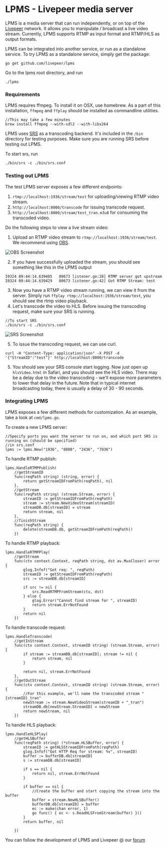 # LPMS - Livepeer media server

LPMS is a media server that can run independently, or on top of the [Livepeer](https://livepeer.org) 
network.  It allows you to manipulate / broadcast a live video stream.  Currently, LPMS supports RTMP
as input format and RTMP/HLS as output formats.

LPMS can be integrated into another service, or run as a standalone service.  To try LPMS as a 
standalone service, simply get the package:
```
go get github.com/livepeer/lpms
```

Go to the lpms root directory, and run 
```
./lpms
```

### Requirements

LPMS requires ffmpeg.  To install it on OSX, use homebrew.  As a part of this installation, `ffmpeg` and `ffplay` should be installed as commandline utilities.

```
//This may take a few minutes
brew install ffmpeg --with-sdl2 --with-libx264
```

LPMS uses [SRS](http://ossrs.net/srs.release/releases/) as a transcoding backend.  It's included in 
the `/bin` directory for testing purposes. Make sure you are running SRS before testing out LPMS.

To start srs, run 
```
./bin/srs -c ./bin/srs.conf
```

### Testing out LPMS

The test LPMS server exposes a few different endpoints:
1. `rtmp://localhost:1936/stream/test` for uploading/viewing RTMP video stream.
2. `http://localhost:8000/transcode` for issuing transcode request.
3. `http://localhost:8000/stream/test_tran.m3u8` for consuming the transcoded video.

Do the following steps to view a live stream video:
1. Upload an RTMP video stream to `rtmp://localhost:1936/stream/test`.  We recommend using [OBS](https://obsproject.com/download).


![OBS Screenshot](https://s3.amazonaws.com/livepeer/obs_screenshot.png)


2. If you have successfully uploaded the stream, you should see something like this in the LPMS output
```
I0324 09:44:14.639405   80673 listener.go:28] RTMP server got upstream
I0324 09:44:14.639429   80673 listener.go:42] Got RTMP Stream: test
```
3. Now you have a RTMP video stream running, we can view it from the server.  Simply run `ffplay rtmp://localhost:1936/stream/test`, you should see the rtmp video playback.
4. Let's transcode the video to HLS.  Before issuing the transcoding request, make sure your SRS is running.
```
//To start SRS
./bin/srs -c ./bin/srs.conf
```

![SRS Screenshot](https://s3.amazonaws.com/livepeer/srs_screenshot.png)

5. To issue the transcoding request, we can use curl.
```
curl -H "Content-Type: application/json" -X POST -d '{"StreamID":"test"}' http://localhost:8000/transcode
```

5. You should see your SRS console start logging.  Now just open up `hlsVideo.html` in Safari, and you should see the HLS video.  There may be a delay due to the video transcoding - we'll expose more parameters to lower that delay in the future.  Note that in typical internet broadcasting today, there is usually a delay of 30 - 90 seconds.


### Integrating LPMS

LPMS exposes a few different methods for customization. As an example, take a look at `cmd/lpms.go`.

To create a new LPMS server:
```
//Specify ports you want the server to run on, and which port SRS is running on (should be specified)
//in srs.conf
lpms := lpms.New("1936", "8000", "2436", "7936")
```

To handle RTMP publish:
```
lpms.HandleRTMPPublish(
    //getStreamID
    func(reqPath string) (string, error) {
        return getStreamIDFromPath(reqPath), nil
    },
    //getStream
    func(reqPath string) (stream.Stream, error) {
        streamID := getStreamIDFromPath(reqPath)
        stream := stream.NewVideoStream(streamID)
        streamDB.db[streamID] = stream
        return stream, nil
    },
    //finishStream
    func(reqPath string) {
        delete(streamDB.db, getStreamIDFromPath(reqPath))
    })
```

To handle RTMP playback:
```
lpms.HandleRTMPPlay(
    //getStream
    func(ctx context.Context, reqPath string, dst av.MuxCloser) error {
        glog.Infof("Got req: ", reqPath)
        streamID := getStreamIDFromPath(reqPath)
        src := streamDB.db[streamID]

        if src != nil {
            src.ReadRTMPFromStream(ctx, dst)
        } else {
            glog.Error("Cannot find stream for ", streamID)
            return stream.ErrNotFound
        }
        return nil
    })
```

To handle transcode request:
```
lpms.HandleTranscode(
    //getInStream
    func(ctx context.Context, streamID string) (stream.Stream, error) {
        if stream := streamDB.db[streamID]; stream != nil {
            return stream, nil
        }

        return nil, stream.ErrNotFound
    },
    //getOutStream
    func(ctx context.Context, streamID string) (stream.Stream, error) {
        //For this example, we'll name the transcoded stream "{streamID}_tran"
        newStream := stream.NewVideoStream(streamID + "_tran")
        streamDB.db[newStream.StreamID] = newStream
        return newStream, nil
    })
```

To handle HLS playback:
```
lpms.HandleHLSPlay(
    //getHLSBuffer
    func(reqPath string) (*stream.HLSBuffer, error) {
        streamID := getHLSStreamIDFromPath(reqPath)
        glog.Infof("Got HTTP Req for stream: %v", streamID)
        buffer := bufferDB.db[streamID]
        s := streamDB.db[streamID]

        if s == nil {
            return nil, stream.ErrNotFound
        }

        if buffer == nil {
            //Create the buffer and start copying the stream into the buffer
            buffer = stream.NewHLSBuffer()
            bufferDB.db[streamID] = buffer
            ec := make(chan error, 1)
            go func() { ec <- s.ReadHLSFromStream(buffer) }()
        }
        return buffer, nil

    })
```

You can follow the development of LPMS and Livepeer @ our [forum](http://forum.livepeer.org)
